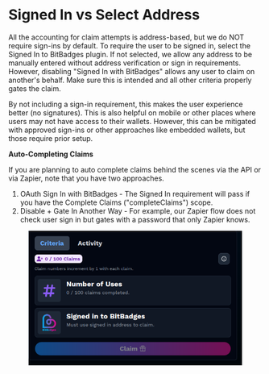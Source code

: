 # Signed In vs Select Address

All the accounting for claim attempts is address-based, but we do NOT require sign-ins by default. To require the user to be signed in, select the Signed In to BitBadges plugin. If not selected, we allow any address to be manually entered without address verification or sign in requirements. However, disabling "Signed In with BitBadges" allows any user to claim on another's behalf. Make sure this is intended and all other criteria properly gates the claim.

By not including a sign-in requirement, this makes the user experience better (no signatures). This is also helpful on mobile or other places where users may not have access to their wallets. However, this can be mitigated with approved sign-ins or other approaches like embedded wallets, but those require prior setup.

**Auto-Completing Claims**&#x20;

If you are planning to auto complete claims behind the scenes via the API or via Zapier, note that you have two approaches.

1. OAuth Sign In with BitBadges - The Signed In requirement will pass if you have the Complete Claims ("completeClaims") scope.
2. Disable + Gate In Another Way - For example, our Zapier flow does not check user sign in but gates with a password that only Zapier knows.

<figure><img src="../../../.gitbook/assets/image (198).png" alt=""><figcaption></figcaption></figure>
